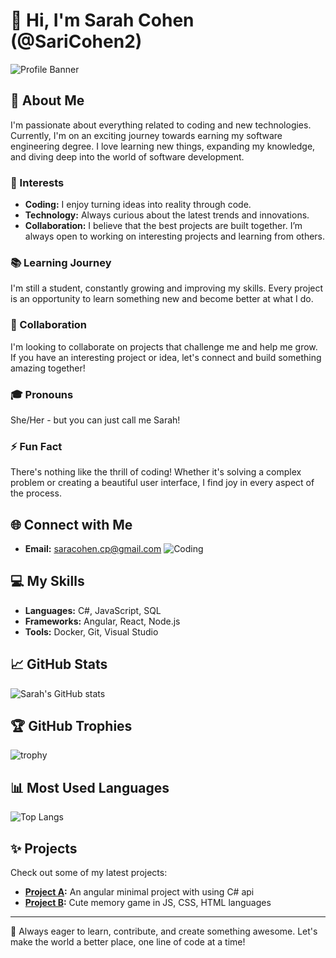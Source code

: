 # 👋 Hi, I'm Sarah Cohen (@SariCohen2)

![Profile Banner](https://via.placeholder.com/1000x200?text=Welcome+to+my+GitHub+Profile!)

## 🚀 About Me

I'm passionate about everything related to coding and new technologies. Currently, I'm on an exciting journey towards earning my software engineering degree. I love learning new things, expanding my knowledge, and diving deep into the world of software development.

### 🌟 Interests
- **Coding:** I enjoy turning ideas into reality through code.
- **Technology:** Always curious about the latest trends and innovations.
- **Collaboration:** I believe that the best projects are built together. I’m always open to working on interesting projects and learning from others.

### 📚 Learning Journey
I'm still a student, constantly growing and improving my skills. Every project is an opportunity to learn something new and become better at what I do. 

### 🤝 Collaboration
I'm looking to collaborate on projects that challenge me and help me grow. If you have an interesting project or idea, let's connect and build something amazing together!

### 🎓 Pronouns
She/Her - but you can just call me Sarah!

### ⚡ Fun Fact
There's nothing like the thrill of coding! Whether it's solving a complex problem or creating a beautiful user interface, I find joy in every aspect of the process.

## 🌐 Connect with Me
- **Email:** saracohen.cp@gmail.com
![Coding](https://via.placeholder.com/800x400?text=Happy+Coding!)

## 💻 My Skills
- **Languages:** C#, JavaScript, SQL
- **Frameworks:** Angular, React, Node.js
- **Tools:** Docker, Git, Visual Studio

## 📈 GitHub Stats
![Sarah's GitHub stats](https://github-readme-stats.vercel.app/api?username=SariCohen2&show_icons=true&theme=radical)

## 🏆 GitHub Trophies
![trophy](https://github-profile-trophy.vercel.app/?username=SariCohen2&theme=onedark)

## 📊 Most Used Languages
![Top Langs](https://github-readme-stats.vercel.app/api/top-langs/?username=SariCohen2&layout=compact&theme=radical)

## ✨ Projects
Check out some of my latest projects:
- **[Project A](https://github.com/SariCohen2/Angular_project_with_api):** An angular minimal project with using C# api
- **[Project B](https://github.com/SariCohen2/memoryGame):** Cute memory game in JS, CSS, HTML languages

---

🌟 Always eager to learn, contribute, and create something awesome. Let's make the world a better place, one line of code at a time!
